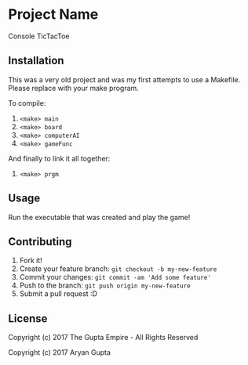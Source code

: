 # Project Name

Console TicTacToe

## Installation

This was a very old project and was my first attempts to use a Makefile. Please replace <make> with your make program.

To compile:
1. `<make> main`
2. `<make> board`
3. `<make> computerAI`
4. `<make> gameFunc`

And finally to link it all together:
1. `<make> prgm`

## Usage

Run the executable that was created and play the game!

## Contributing

1. Fork it!
2. Create your feature branch: `git checkout -b my-new-feature`
3. Commit your changes: `git commit -am 'Add some feature'`
4. Push to the branch: `git push origin my-new-feature`
5. Submit a pull request :D

## License

Copyright (c) 2017 The Gupta Empire - All Rights Reserved

Copyright (c) 2017 Aryan Gupta
